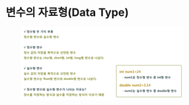 # 변수의 자료형(Data Type)

<figure><img src="../../../../.gitbook/assets/image (6).png" alt=""><figcaption></figcaption></figure>

